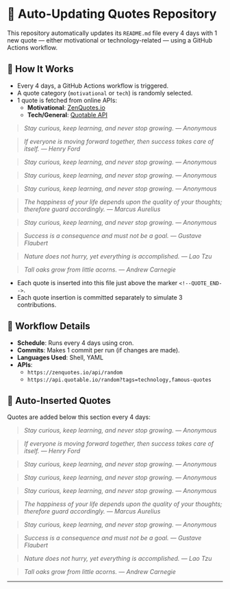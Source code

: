 # 🔁 Auto-Updating Quotes Repository

This repository automatically updates its `README.md` file every 4 days with 1 new quote — either motivational or technology-related — using a GitHub Actions workflow.

## 🚀 How It Works

- Every 4 days, a GitHub Actions workflow is triggered.
- A quote category (`motivational` or `tech`) is randomly selected.
- 1 quote is fetched from online APIs:
  - **Motivational**: [ZenQuotes.io](https://zenquotes.io)
  - **Tech/General**: [Quotable API](https://api.quotable.io)






> _Stay curious, keep learning, and never stop growing. — Anonymous_

> _If everyone is moving forward together, then success takes care of itself. — Henry Ford_

> _Stay curious, keep learning, and never stop growing. — Anonymous_

> _Stay curious, keep learning, and never stop growing. — Anonymous_

> _Stay curious, keep learning, and never stop growing. — Anonymous_

> _The happiness of your life depends upon the quality of your thoughts; therefore guard accordingly. — Marcus Aurelius_

> _Stay curious, keep learning, and never stop growing. — Anonymous_

> _Success is a consequence and must not be a goal. — Gustave Flaubert_

> _Nature does not hurry, yet everything is accomplished. — Lao Tzu_

> _Tall oaks grow from little acorns. — Andrew Carnegie_

- Each quote is inserted into this file just above the marker `<!--QUOTE_END-->`.
- Each quote insertion is committed separately to simulate 3 contributions.

## 🔧 Workflow Details

- **Schedule**: Runs every 4 days using cron.
- **Commits**: Makes 1 commit per run (if changes are made).
- **Languages Used**: Shell, YAML
- **APIs**:
  - `https://zenquotes.io/api/random`
  - `https://api.quotable.io/random?tags=technology,famous-quotes`

## 📄 Auto-Inserted Quotes

Quotes are added below this section every 4 days:

<!--QUOTE_START-->



> _Stay curious, keep learning, and never stop growing. — Anonymous_

> _If everyone is moving forward together, then success takes care of itself. — Henry Ford_

> _Stay curious, keep learning, and never stop growing. — Anonymous_

> _Stay curious, keep learning, and never stop growing. — Anonymous_

> _Stay curious, keep learning, and never stop growing. — Anonymous_

> _The happiness of your life depends upon the quality of your thoughts; therefore guard accordingly. — Marcus Aurelius_

> _Stay curious, keep learning, and never stop growing. — Anonymous_

> _Success is a consequence and must not be a goal. — Gustave Flaubert_

> _Nature does not hurry, yet everything is accomplished. — Lao Tzu_

> _Tall oaks grow from little acorns. — Andrew Carnegie_

<!--QUOTE_END-->

---


